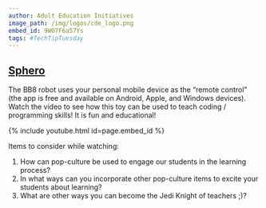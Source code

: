 ```yaml
---
author: Adult Education Initiatives
image_path: /img/logos/cde_logo.png
embed_id: 9WO7F6a57Ys
tags: #TechTipTuesday
---
```

## [Sphero](http://www.sphero.com/)

The BB8 robot uses your personal mobile device as the “remote control” (the app is free and available on Android, Apple, and Windows devices). Watch the video to see how this toy can be used to teach coding / programming skills! It is fun and educational!

{% include youtube.html id=page.embed_id %}

Items to consider while watching:

  1.  How can pop-culture be used to engage our students in the learning process?
  2.  In what ways can you incorporate other pop-culture items to excite your students about learning?
  3.  What are other ways you can become the Jedi Knight of teachers ;)?